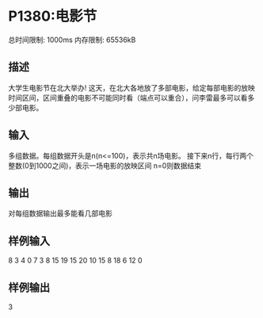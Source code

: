 # P1380:电影节

总时间限制: 1000ms 内存限制: 65536kB

## 描述
大学生电影节在北大举办! 这天，在北大各地放了多部电影，给定每部电影的放映时间区间，区间重叠的电影不可能同时看（端点可以重合），问李雷最多可以看多少部电影。

## 输入
多组数据。每组数据开头是n(n<=100)，表示共n场电影。
接下来n行，每行两个整数(0到1000之间)，表示一场电影的放映区间
n=0则数据结束

## 输出
对每组数据输出最多能看几部电影

## 样例输入
8
3 4
0 7 
3 8 
15 19
15 20
10 15
8 18 
6 12 
0

## 样例输出
3